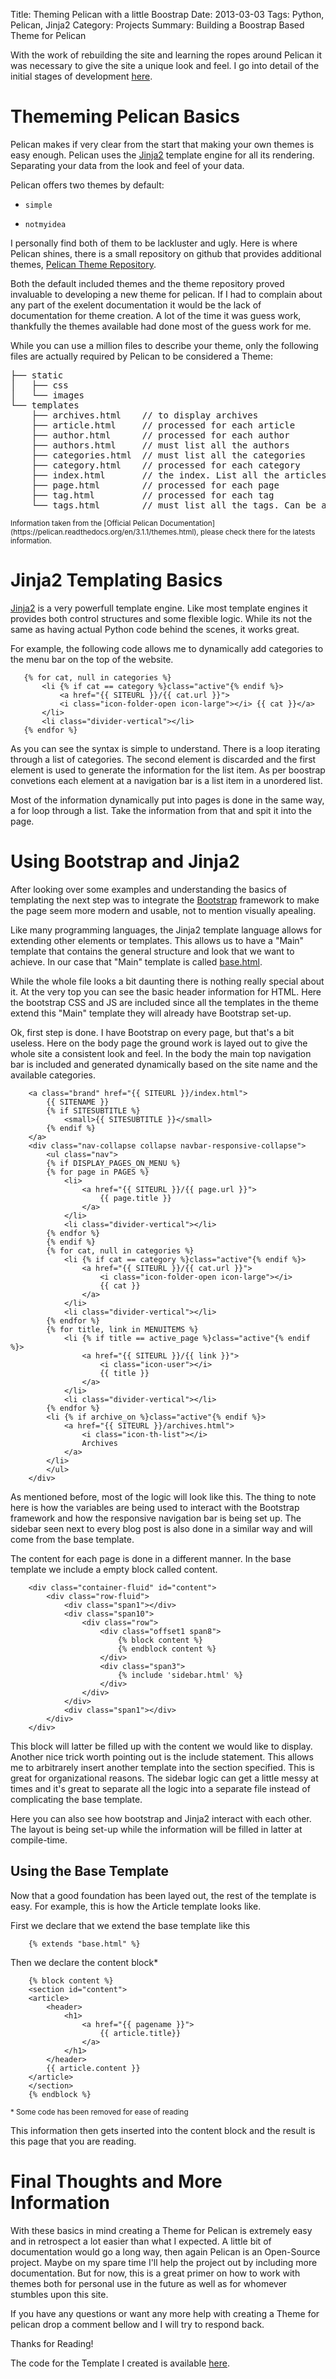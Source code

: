 Title: Theming Pelican with a little Boostrap
Date: 2013-03-03
Tags: Python, Pelican, Jinja2
Category: Projects
Summary: Building a Boostrap Based Theme for Pelican

With the work of rebuilding the site and learning the ropes around Pelican it was
necessary to give the site a unique look and feel. I go into detail of the initial stages
of development [here](|filename|/BlogReconstruction4.md).

# Thememing Pelican Basics #

Pelican makes if very clear from the start that making your own themes is easy enough. Pelican
uses the [Jinja2](http://jinja.pocoo.org/) template engine for all its rendering. Separating 
your data from the look and feel of your data.
  
Pelican offers two themes by default:
  
*     simple
*     notmyidea
  
I personally find both of them to be lackluster and ugly. Here is where Pelican shines,
there is a small repository on github that provides additional themes, 
[Pelican Theme Repository](https://github.com/getpelican/pelican-themes).
  
Both the default included themes and the theme repository proved invaluable to developing
a new theme for pelican. If I had to complain about any part of the exelent documentation 
it would be the lack of documentation for theme creation. A lot of the time it was guess work,
thankfully the themes available had done most of the guess work for me.
  
While you can use a million files to describe your theme, only the following files are
actually required by Pelican to be considered a Theme:
<!-- Hard-Coded in since MD didn't want to play fair -->
<div class="highlight-python"><pre>
├── static
│   ├── css
│   └── images
└── templates
    ├── archives.html    // to display archives
    ├── article.html     // processed for each article
    ├── author.html      // processed for each author
    ├── authors.html     // must list all the authors
    ├── categories.html  // must list all the categories
    ├── category.html    // processed for each category
    ├── index.html       // the index. List all the articles
    ├── page.html        // processed for each page
    ├── tag.html         // processed for each tag
    └── tags.html        // must list all the tags. Can be a tag cloud.</pre>
</div>
<small>Information taken from the 
[Official Pelican Documentation](https://pelican.readthedocs.org/en/3.1.1/themes.html), please
check there for the latests information.
</small>

# Jinja2 Templating Basics #

[Jinja2](http://jinja.pocoo.org/) is a very powerfull template engine. Like most template 
engines it provides both control structures and some flexible logic. While its not the same
as having actual Python code behind the scenes, it works great.
  
For example, the following code allows me to dynamically add categories to the menu bar on
the top of the website.
  
       
       {% for cat, null in categories %}
           <li {% if cat == category %}class="active"{% endif %}>
               <a href="{{ SITEURL }}/{{ cat.url }}">
               <i class="icon-folder-open icon-large"></i> {{ cat }}</a>
           </li>
           <li class="divider-vertical"></li>
       {% endfor %}
  
As you can see the syntax is simple to understand. There is a loop iterating through a list 
of categories. The second element is discarded and the first element is used to generate the 
information for the list item. As per boostrap convetions each element at a navigation bar
is a list item in a unordered list.
  
Most of the information dynamically put into pages is done in the same way, a for loop through
a list. Take the information from that and spit it into the page.

# Using Bootstrap and Jinja2 #

After looking over some examples and understanding the basics of templating the next step was
to integrate the [Bootstrap](http://twitter.github.com/bootstrap/) framework to make the page
seem more modern and usable, not to mention visually apealing.
  
Like many programming languages, the Jinja2 template language allows for extending other elements
or templates. This allows us to have a "Main" template that contains the general structure and
look that we want to achieve. In our case that "Main" template is called 
[base.html](https://github.com/masterkoppa/Pelican-Themes/blob/master/bootstraped/templates/base.html).
  
While the whole file looks a bit daunting there is nothing really special about it. At the very
top you can see the basic header information for HTML. Here the bootstrap CSS and JS are included
since all the templates in the theme extend this "Main" template they will already have Bootstrap
set-up.
  
Ok, first step is done. I have Bootstrap on every page, but that's a bit useless. Here on the 
body page the ground work is layed out to give the whole site a consistent look and feel. In
the body the main top navigation bar is included and generated dynamically based on the site 
name and the available categories.

		<a class="brand" href="{{ SITEURL }}/index.html">
			{{ SITENAME }} 
			{% if SITESUBTITLE %} 
				<small>{{ SITESUBTITLE }}</small>
			{% endif %}
		</a>
		<div class="nav-collapse collapse navbar-responsive-collapse">
			<ul class="nav">
			{% if DISPLAY_PAGES_ON_MENU %}
			{% for page in PAGES %}
				<li>
					<a href="{{ SITEURL }}/{{ page.url }}">
						{{ page.title }}
					</a>
				</li>
				<li class="divider-vertical"></li>
			{% endfor %}
			{% endif %}
			{% for cat, null in categories %}
				<li {% if cat == category %}class="active"{% endif %}>
					<a href="{{ SITEURL }}/{{ cat.url }}">
						<i class="icon-folder-open icon-large"></i> 
						{{ cat }}
					</a>
				</li>
				<li class="divider-vertical"></li>
			{% endfor %}
			{% for title, link in MENUITEMS %}
				<li {% if title == active_page %}class="active"{% endif %}>
					<a href="{{ SITEURL }}/{{ link }}">
						<i class="icon-user"></i> 
						{{ title }}
					</a>
				</li>
				<li class="divider-vertical"></li>
			{% endfor %}
			<li {% if archive_on %}class="active"{% endif %}>
				<a href="{{ SITEURL }}/archives.html">
					<i class="icon-th-list"></i> 
					Archives
				</a>
			</li>
			</ul>
		</div>

As mentioned before, most of the logic will look like this. The thing to note here
is how the variables are being used to interact with the Bootstrap framework and
how the responsive navigation bar is being set up. The sidebar seen next to every blog post is also done in a similar way and will come from 
the base template.
  
The content for each page is done in a different manner. In the base template we include a
empty block called content.
  
		<div class="container-fluid" id="content">
			<div class="row-fluid">
				<div class="span1"></div>
				<div class="span10">
					<div class="row">
						<div class="offset1 span8">
							{% block content %}
							{% endblock content %}
						</div>
						<div class="span3">
							{% include 'sidebar.html' %}
						</div>
					</div>
				</div>
				<div class="span1"></div>
			</div>
		</div>
  
This block will latter be filled up with the content we would like to display. Another 
nice trick worth pointing out is the include statement. This allows me to arbitrarely insert
another template into the section specified. This is great for organizational reasons. The 
sidebar logic can get a little messy at times and it's great to separate all the logic into 
a separate file instead of complicating the base template.
  
Here you can also see how bootstrap and Jinja2 interact with each other. The layout is being
set-up while the information will be filled in latter at compile-time.

## Using the Base Template ##

Now that a good foundation has been layed out, the rest of the template is easy. For example,
this is how the Article template looks like.
  
First we declare that we extend the base template like this
  
		{% extends "base.html" %}
  
Then we declare the content block*
  
		{% block content %}
		<section id="content">
		<article>
			<header>
				<h1>
					<a href="{{ pagename }}">
						{{ article.title}}
					</a>
				</h1>
			</header>
			{{ article.content }}
		</article>
		</section>
		{% endblock %}
  
<small>* Some code has been removed for ease of reading</small>
  
This information then gets inserted into the content block and the result is this page that
you are reading.

# Final Thoughts and More Information #

With these basics in mind creating a Theme for Pelican is extremely easy and in retrospect
a lot easier than what I expected. A little bit of documentation would go a long way, then
again Pelican is an Open-Source project. Maybe on my spare time I'll help the project out
by including more documentation. But for now, this is a great primer on how to work with themes
both for personal use in the future as well as for whomever stumbles upon this site.
  
If you have any questions or want any more help with creating a Theme for pelican drop a comment
bellow and I will try to respond back.
  
Thanks for Reading!
  
The code for the Template I created is available [here](https://github.com/masterkoppa/Pelican-Themes/tree/master/bootstraped).
